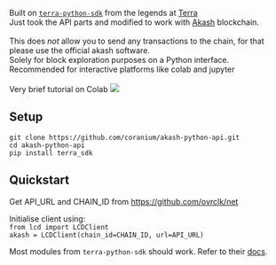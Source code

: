Built on [`terra-python-sdk`](https://github.com/terra-project/terra-sdk-python) from the legends at [Terra](http://terra.money/)\
Just took the API parts and modified to work with [Akash](https://akash.network/) blockchain.\
\
This does *not* allow you to send any transactions to the chain, for that please use the official akash software.\
Solely for block exploration purposes on a Python interface.\
Recommended for interactive platforms like colab and jupyter\
\
Very brief tutorial on Colab [![](https://colab.research.google.com/assets/colab-badge.svg)](https://colab.research.google.com/drive/1wyYOE8cZZVEmiGdlIpibT6_rbtRozrni?usp=sharing)

## Setup
`git clone https://github.com/coranium/akash-python-api.git`\
`cd akash-python-api`\
`pip install terra_sdk`

## Quickstart
Get API_URL and CHAIN_ID from https://github.com/ovrclk/net

Initialise client using:\
`from lcd import LCDClient`\
`akash = LCDClient(chain_id=CHAIN_ID, url=API_URL)`

Most modules from `terra-python-sdk` should work. Refer to their [docs](https://terra-project.github.io/terra-sdk-python/).
